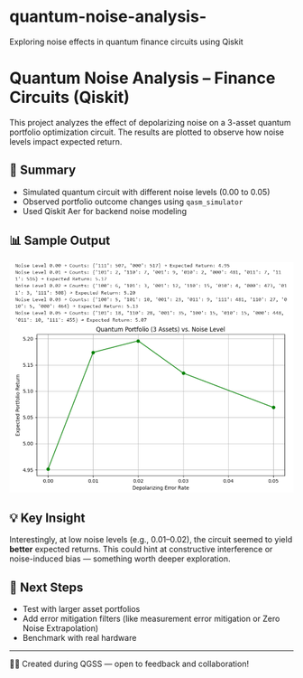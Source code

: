 # quantum-noise-analysis-
Exploring noise effects in quantum finance circuits using Qiskit
# Quantum Noise Analysis – Finance Circuits (Qiskit)

This project analyzes the effect of depolarizing noise on a 3-asset quantum portfolio optimization circuit. The results are plotted to observe how noise levels impact expected return.

## 🔬 Summary
- Simulated quantum circuit with different noise levels (0.00 to 0.05)
- Observed portfolio outcome changes using `qasm_simulator`
- Used Qiskit Aer for backend noise modeling

## 📊 Sample Output
![Noise Impact](NoiseLevel3Assets.png)

## 💡 Key Insight
Interestingly, at low noise levels (e.g., 0.01–0.02), the circuit seemed to yield **better** expected returns. This could hint at constructive interference or noise-induced bias — something worth deeper exploration.

## 🧪 Next Steps
- Test with larger asset portfolios
- Add error mitigation filters (like measurement error mitigation or Zero Noise Extrapolation)
- Benchmark with real hardware

---

👩‍💻 Created during QGSS — open to feedback and collaboration!
